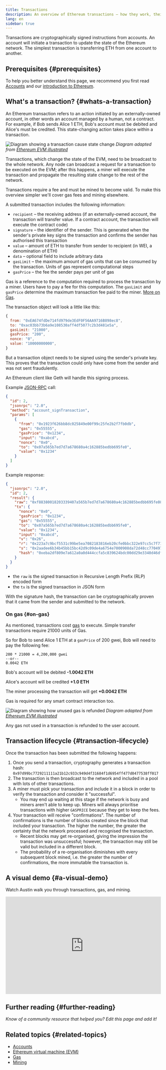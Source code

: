 ```yaml
---
title: Transactions
description: An overview of Ethereum transactions – how they work, their data structure, and how to send them via an application.
lang: en
sidebar: true
---
```


Transactions are cryptographically signed instructions from accounts. An account will initiate a transaction to update the state of the Ethereum network. The simplest transaction is transferring ETH from one account to another.

<!-- TODO explain these 2 types of transactions -->
<!-- There are two types of transactions: those which result in message calls and those which result in contract creation. -->
<!-- Contract creation results in the creation of a new contract account containing compiled smart contract bytecode. Whenever another account makes a message call to that contract, it executes its bytecode. -->

## Prerequisites {#prerequisites}

To help you better understand this page, we recommend you first read [Accounts](/developers/docs/accounts/) and our [introduction to Ethereum](/developers/docs/intro-to-ethereum/).

## What's a transaction? {#whats-a-transaction}

An Ethereum transaction refers to an action initiated by an externally-owned account, in other words an account managed by a human, not a contract. For example, if Bob sends Alice 1 ETH, Bob's account must be debited and Alice's must be credited. This state-changing action takes place within a transaction.

![Diagram showing a transaction cause state change](./tx.png)
_Diagram adapted from [Ethereum EVM illustrated](https://takenobu-hs.github.io/downloads/ethereum_evm_illustrated.pdf)_

Transactions, which change the state of the EVM, need to be broadcast to the whole network. Any node can broadcast a request for a transaction to be executed on the EVM; after this happens, a miner will execute the transaction and propagate the resulting state change to the rest of the network.

Transactions require a fee and must be mined to become valid. To make this overview simpler we'll cover gas fees and mining elsewhere.

A submitted transaction includes the following information:

- `recipient` – the receiving address (if an externally-owned account, the transaction will transfer value. If a contract account, the transaction will execute the contract code)
- `signature` – the identifier of the sender. This is generated when the sender's private key signs the transaction and confirms the sender has authorised this transaction
- `value` – amount of ETH to transfer from sender to recipient (in WEI, a denomination of ETH)
- `data` – optional field to include arbitrary data
- `gasLimit` – the maximum amount of gas units that can be consumed by the transaction. Units of gas represent computational steps
- `gasPrice` – the fee the sender pays per unit of gas

Gas is a reference to the computation required to process the transaction by a miner. Users have to pay a fee for this computation. The `gasLimit` and `gasPrice` determine the maximum transaction fee paid to the miner. [More on Gas](/developers/docs/gas/).

The transaction object will look a little like this:

```js
{
  from: "0xEA674fdDe714fd979de3EdF0F56AA9716B898ec8",
  to: "0xac03bb73b6a9e108530aff4df5077c2b3d481e5a",
  gasLimit: "21000",
  gasPrice: "200",
  nonce: "0",
  value: "10000000000",
}
```

But a transaction object needs to be signed using the sender's private key. This proves that the transaction could only have come from the sender and was not sent fraudulently.

An Ethereum client like Geth will handle this signing process.

Example [JSON-RPC](https://eth.wiki/json-rpc/API) call:

```json
{
  "id": 2,
  "jsonrpc": "2.0",
  "method": "account_signTransaction",
  "params": [
    {
      "from": "0x1923f626bb8dc025849e00f99c25fe2b2f7fb0db",
      "gas": "0x55555",
      "gasPrice": "0x1234",
      "input": "0xabcd",
      "nonce": "0x0",
      "to": "0x07a565b7ed7d7a678680a4c162885bedbb695fe0",
      "value": "0x1234"
    }
  ]
}
```

Example response:

```json
{
  "jsonrpc": "2.0",
  "id": 2,
  "result": {
    "raw": "0xf88380018203339407a565b7ed7d7a678680a4c162885bedbb695fe080a44401a6e4000000000000000000000000000000000000000000000000000000000000001226a0223a7c9bcf5531c99be5ea7082183816eb20cfe0bbc322e97cc5c7f71ab8b20ea02aadee6b34b45bb15bc42d9c09de4a6754e7000908da72d48cc7704971491663",
    "tx": {
      "nonce": "0x0",
      "gasPrice": "0x1234",
      "gas": "0x55555",
      "to": "0x07a565b7ed7d7a678680a4c162885bedbb695fe0",
      "value": "0x1234",
      "input": "0xabcd",
      "v": "0x26",
      "r": "0x223a7c9bcf5531c99be5ea7082183816eb20cfe0bbc322e97cc5c7f71ab8b20e",
      "s": "0x2aadee6b34b45bb15bc42d9c09de4a6754e7000908da72d48cc7704971491663",
      "hash": "0xeba2df809e7a612a0a0d444ccfa5c839624bdc00dd29e3340d46df3870f8a30e"
    }
  }
}
```

- the `raw` is the signed transaction in Recursive Length Prefix (RLP) encoded form
- the `tx` is the signed transaction in JSON form

With the signature hash, the transaction can be cryptographically proven that it came from the sender and submitted to the network.

### On gas {#on-gas}

As mentioned, transactions cost [gas](/developers/docs/gas/) to execute. Simple transfer transactions require 21000 units of Gas.

So for Bob to send Alice 1 ETH at a `gasPrice` of 200 gwei, Bob will need to pay the following fee:

```
200 * 21000 = 4,200,000 gwei
--or--
0.0042 ETH
```

Bob's account will be debited **-1.0042 ETH**

Alice's account will be credited **+1.0 ETH**

The miner processing the transaction will get **+0.0042 ETH**

Gas is required for any smart contract interaction too.

![Diagram showing how unused gas is refunded](./gas-tx.png)
_Diagram adapted from [Ethereum EVM illustrated](https://takenobu-hs.github.io/downloads/ethereum_evm_illustrated.pdf)_

Any gas not used in a transaction is refunded to the user account.

## Transaction lifecycle {#transaction-lifecycle}

Once the transaction has been submitted the following happens:

1. Once you send a transaction, cryptography generates a transaction hash:
   `0x97d99bc7729211111a21b12c933c949d4f31684f1d6954ff477d0477538ff017`
2. The transaction is then broadcast to the network and included in a pool with lots of other transactions.
3. A miner must pick your transaction and include it in a block in order to verify the transaction and consider it "successful".
   - You may end up waiting at this stage if the network is busy and miners aren't able to keep up. Miners will always prioritise transactions with higher `GASPRICE` because they get to keep the fees.
4. Your transaction will receive "confirmations". The number of confirmations is the number of blocks created since the block that included your transaction. The higher the number, the greater the certainty that the network processed and recognised the transaction.
   - Recent blocks may get re-organised, giving the impression the transaction was unsuccessful; however, the transaction may still be valid but included in a different block.
   - The probability of a re-organisation diminishes with every subsequent block mined, i.e. the greater the number of confirmations, the more immutable the transaction is.

<!-- **State change**

FROM THE WHITEPAPER:

1. Check if the transaction is well-formed (ie. has the right number of values), the signature is valid, and the nonce matches the nonce in the sender's account. If not, return an error.
2. Calculate the transaction fee as `STARTGAS * GASPRICE`, and determine the sending address from the signature. Subtract the fee from the sender's account balance and increment the sender's nonce. If there is not enough balance to spend, return an error.
3. Initialize `GAS = STARTGAS`, and take off a certain quantity of gas per byte to pay for the bytes in the transaction.
4. Transfer the transaction value from the sender's account to the receiving account. If the receiving account does not yet exist, create it. If the receiving account is a contract, run the contract's code either to completion or until the execution runs out of gas.
5. If the value transfer failed because the sender did not have enough money, or the code execution ran out of gas, revert all state changes except the payment of the fees, and add the fees to the miner's account.
6. Otherwise, refund the fees for all remaining gas to the sender, and send the fees paid for gas consumed to the miner.
 -->
<!-- ## Failed transactions

A transaction can fail for a number of reasons:

- Not enough gas
  - The gas limit is too low
- Reverted -->

<!-- ## Messages

Messages are like transactions between contract accounts but they're not added to the blockchain. They allow smart contracts to call other contracts and trigger their execution.

FROM WHITEPAPER:

A message is produced when a contract currently executing code executes the `CALL` opcode, which produces and executes a message. Like a transaction, a message leads to the recipient account running its code. Thus, contracts can have relationships with other contracts in exactly the same way that external actors can.

@Sam Richards help me understand messages please :D

```
// FROM SOLIDITY DOCS
Contracts can call other contracts or send ether to non-contract accounts by the means of message calls. Message calls are similar to transactions, in that they have a source, a target, data payload, Ether, gas and return data. In fact, every transaction consists of a top-level message call which in turn can create further message calls.

A contract can decide how much of its remaining gas should be sent with the inner message call and how much it wants to retain. If an out-of-gas exception happens in the inner call (or any other exception), this will be signalled by an error value put onto the stack. In this case, only the gas sent together with the call is used up. In Solidity, the calling contract causes a manual exception by default in such situations, so that exceptions “bubble up” the call stack.

As already said, the called contract (which can be the same as the caller) will receive a freshly cleared instance of memory and has access to the call payload - which will be provided in a separate area called the calldata. After it has finished execution, it can return data which will be stored at a location in the caller’s memory preallocated by the caller.

Calls are limited to a depth of 1024, so you should prefer loops over recursive calls for more complex operations.
```

<!-- Feels like this should maybe form a more advanced/complex doc that sits under transactions. Stuff like Ethers and providers need some sort of intro-->

<!-- ## How to send a transaction -->

<!-- `web3.eth.sendTransaction(transactionObject [, callback])` -->

<!-- Using Ethers and a provider... -->

<!-- ```js
// We require a provider to send transactions
let provider = ethers.getDefaultProvider()

let privateKey =
  "0x3141592653589793238462643383279502884197169399375105820974944592"
let wallet = new ethers.Wallet(privateKey, provider)

let amount = ethers.utils.parseEther("1.0")

let tx = {
  to: "0x88a5c2d9919e46f883eb62f7b8dd9d0cc45bc290",
  // ... or supports ENS names
  // to: "ricmoo.firefly.eth",

  // We must pass in the amount as wei (1 ether = 1e18 wei), so we
  // use this convenience function to convert ether to wei.
  value: ethers.utils.parseEther("1.0"),
}

let sendPromise = wallet.sendTransaction(tx)

sendPromise.then((tx) => {
  console.log(tx)
  // {
  //    // All transaction fields will be present
  //    "nonce", "gasLimit", "pasPrice", "to", "value", "data",
  //    "from", "hash", "r", "s", "v"
  // }
})
``` -->

<!-- **Transaction requests**

Ethers

```js
{
    // Required unless deploying a contract (in which case omit)
    to: addressOrName,  // the target address or ENS name

    // These are optional/meaningless for call and estimateGas
    nonce: 0,           // the transaction nonce
    gasLimit: 0,        // the maximum gas this transaction may spend
    gasPrice: 0,        // the price (in wei) per unit of gas

    // These are always optional (but for call, data is usually specified)
    data: "0x",         // extra data for the transaction, or input for call
    value: 0,           // the amount (in wei) this transaction is sending
    chainId: 3          // the network ID; usually added by a signer
}
``` -->

<!-- **Transaction response**

```js
{
    // Only available for mined transactions
    blockHash: "0x7f20ef60e9f91896b7ebb0962a18b8defb5e9074e62e1b6cde992648fe78794b",
    blockNumber: 3346463,
    timestamp: 1489440489,

    // Exactly one of these will be present (send vs. deploy contract)
    // They will always be a properly formatted checksum address
    creates: null,
    to: "0xc149Be1bcDFa69a94384b46A1F91350E5f81c1AB",

    // The transaction hash
    hash: "0xf517872f3c466c2e1520e35ad943d833fdca5a6739cfea9e686c4c1b3ab1022e",

    // See above "Transaction Requests" for details
    data: "0x",
    from: "0xEA674fdDe714fd979de3EdF0F56AA9716B898ec8",
    gasLimit: utils.bigNumberify("90000"),
    gasPrice: utils.bigNumberify("21488430592"),
    nonce: 0,
    value: utils.parseEther(1.0017071732629267),

    // The chain ID; 0 indicates replay-attack vulnerable
    // (eg. 1 = Homestead mainnet, 3 = Ropsten testnet)
    chainId: 1,

    // The signature of the transaction (TestRPC may fail to include these)
    r: "0x5b13ef45ce3faf69d1f40f9d15b0070cc9e2c92f3df79ad46d5b3226d7f3d1e8",
    s: "0x535236e497c59e3fba93b78e124305c7c9b20db0f8531b015066725e4bb31de6",
    v: 37,

    // The raw transaction (TestRPC may be missing this)
    raw: "0xf87083154262850500cf6e0083015f9094c149be1bcdfa69a94384b46a1f913" +
           "50e5f81c1ab880de6c75de74c236c8025a05b13ef45ce3faf69d1f40f9d15b0" +
           "070cc9e2c92f3df79ad46d5b3226d7f3d1e8a0535236e497c59e3fba93b78e1" +
           "24305c7c9b20db0f8531b015066725e4bb31de6"
}
``` -->

<!-- ## How are transactions protected/safe? -->

## A visual demo {#a-visual-demo}

Watch Austin walk you through transactions, gas, and mining.

<iframe width="100%" height="315" src="https://www.youtube.com/embed/er-0ihqFQB0" frameborder="0" allow="accelerometer; autoplay; clipboard-write; encrypted-media; gyroscope; picture-in-picture" allowfullscreen></iframe>

## Further reading {#further-reading}

_Know of a community resource that helped you? Edit this page and add it!_

## Related topics {#related-topics}

- [Accounts](/developers/docs/accounts/)
- [Ethereum virtual machine (EVM)](/developers/docs/evm/)
- [Gas](/developers/docs/gas/)
- [Mining](/developers/docs/consensus-mechanisms/pow/mining/)
